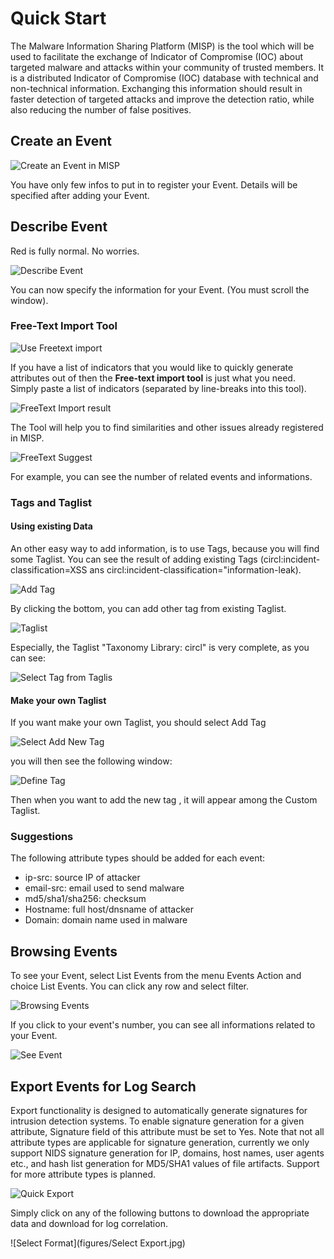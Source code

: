 <!-- This is a comment.
And Justice for All! -->

# Quick Start


The Malware Information Sharing Platform (MISP) is the tool which will be used to facilitate the exchange of Indicator of Compromise (IOC) about targeted malware and attacks within your community of trusted members. It is a distributed Indicator of Compromise (IOC) database with technical and non-technical information. Exchanging this information should result in faster detection of targeted attacks and improve the detection ratio, while also reducing the number of false positives.

## Create an Event

![Create an Event in MISP](figures/AddEvent.jpg)

You have only few infos to put in to register your Event. Details will be specified after adding your Event.

## Describe Event


Red is fully normal. No worries.

![Describe Event](figures/AddEventOK.jpg)


You can now specify the information for your Event. (You must scroll the window).

### Free-Text Import Tool

![Use Freetext import](figures/AddEventDescription.jpg)

If you have a list of indicators that you would like to quickly generate attributes out of then the **Free-text import tool** is
just what you need. Simply paste a list of indicators (separated by line-breaks into this tool).

![FreeText Import result](figures/FreeTextImportResult.jpg)

The Tool will help you to find similarities and other issues already registered in MISP.

![FreeText Suggest](figures/FreeTextSuggest.jpg)

For example, you can see the number of related events and informations.

### Tags and Taglist

#### Using existing Data

An other easy way to add information, is to use Tags, because you will find some Taglist. You can see the result of adding existing Tags (circl:incident-classification=XSS ans circl:incident-classification="information-leak).

![Add Tag](figures/SelectTag.jpg)

By clicking the bottom, you can add other tag from existing Taglist.

![Taglist](figures/AddEventTagsList.jpg)

Especially, the Taglist "Taxonomy Library: circl" is very complete, as you can see:

![Select Tag from Taglis](figures/AddEventSelectTag.jpg)

#### Make your own Taglist

If you want make your own Taglist, you should select Add Tag

![Select Add New Tag](figures/SelectAddNewTag.jpg)

you will then see the following window:

![Define Tag](figures/AddTag.jpg)


Then when you want to add the new tag , it will appear among the Custom Taglist.

### Suggestions

The following attribute types should be added for each event:
- ip-src: source IP of attacker
- email-src: email used to send malware
- md5/sha1/sha256: checksum
- Hostname: full host/dnsname of attacker
- Domain: domain name used in malware

## Browsing Events
To see your Event, select List Events from the menu Events Action and choice List Events. You can click any row and select filter.

![Browsing Events](figures/ListEvents.png)

If you click to your event's number, you can see all informations related to your Event.

![See Event](figures/SeeEvent.jpg)

## Export Events for Log Search

Export functionality is designed to automatically generate signatures for intrusion detection systems. To enable signature generation for a given attribute, Signature field of this attribute must be set to Yes. Note that not all attribute types are applicable for signature generation, currently we only support NIDS signature generation for IP, domains, host names, user agents etc., and hash list generation for MD5/SHA1 values of file artifacts. Support for more attribute types is planned.

![Quick Export](figures/Export.jpg)

Simply click on any of the following buttons to download the appropriate data and download for log correlation.

![Select Format](figures/Select Export.jpg)
